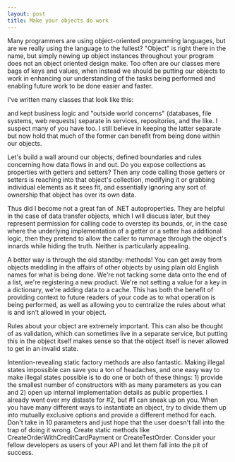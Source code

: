 ```yaml
---
layout: post
title: Make your objects do work
---
```


Many programmers are using object-oriented programming languages, but are we really using the language to the fullest? "Object" is right there in the name, but simply newing up object instances throughout your program does not an object oriented design make. Too often are our classes mere bags of keys and values, when instead we should be putting our objects to work in enhancing our understanding of the tasks being performed and enabling future work to be done easier and faster.

I've written many classes that look like this:

and kept business logic and "outside world concerns" (databases, file systems, web requests) separate in services, repositories, and the like. I suspect many of you have too. I still believe in keeping the latter separate but now hold that much of the former can benefit from being done within our objects. 

Let's build a wall around our objects, defined boundaries and rules concerning how data flows in and out. Do you expose collections as properties with getters and setters? Then any code calling those getters or setters is reaching into that object's collection, modifying it or grabbing individual elements as it sees fit, and essentially ignoring any sort of ownership that object has over its own data.

Thus did I become not a great fan of .NET autoproperties. They are helpful in the case of data transfer objects, which I will discuss later, but they represent permission for calling code to overstep its bounds, or, in the case where the underlying implementation of a getter or a setter has additional logic, then they pretend to allow the caller to rummage through the object's innards while hiding the truth. Neither is particularly appealing.

A better way is through the old standby: methods! You can get away from objects meddling in the affairs of other objects by using plain old English names for what is being done. We're not tacking some data onto the end of a list, we're registering a new product. We're not setting a value for a key in a dictionary, we're adding data to a cache. This has both the benefit of providing context to future readers of your code as to what operation is being performed, as well as allowing you to centralize the rules about what is and isn't allowed in your object.

Rules about your object are extremely important. This can also be thought of as validation, which can sometimes live in a separate service, but putting this in the object itself makes sense so that the object itself is never allowed to get in an invalid state.

Intention-revealing static factory methods are also fantastic. Making illegal states impossible can save you a ton of headaches, and one easy way to make illegal states possible is to do one or both of these things: 1) provide the smallest number of constructors with as many parameters as you can and 2) open up internal implementation details as public properties. I already went over my distaste for #2, but #1 can sneak up on you. When you have many different ways to instantiate an object, try to divide them up into mutually exclusive options and provide a different method for each. Don't take in 10 parameters and just hope that the user doesn't fall into the trap of doing it wrong. Create static methods like CreateOrderWithCreditCardPayment or CreateTestOrder. Consider your fellow developers as users of your API and let them fall into the pit of success.
